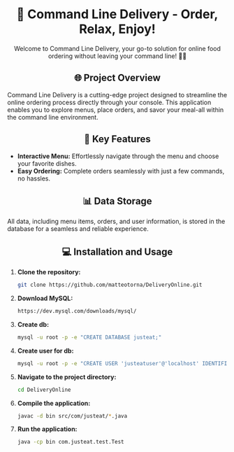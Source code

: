 <div align="center">

# 🚀 Command Line Delivery - Order, Relax, Enjoy!

</div>

<p align="center">
  Welcome to Command Line Delivery, your go-to solution for online food ordering without leaving your command line! 🍕🌮
</p>

<div align="center">

## 🌐 Project Overview

</div>

Command Line Delivery is a cutting-edge project designed to streamline the online ordering process directly through your console. This application enables you to explore menus, place orders, and savor your meal-all within the command line environment.

<div align="center">

## 🚀 Key Features

</div>

- **Interactive Menu:** Effortlessly navigate through the menu and choose your favorite dishes.
- **Easy Ordering:** Complete orders seamlessly with just a few commands, no hassles.

<div align="center">
  
## 📊 Data Storage
</div>

All data, including menu items, orders, and user information, is stored in the database for a seamless and reliable experience.

<div align="center">

## 💻 Installation and Usage

</div>

1. **Clone the repository:**
   ```sh
   git clone https://github.com/matteotorna/DeliveryOnline.git

2. **Download MySQL:**
   ```sh
   https://dev.mysql.com/downloads/mysql/

3. **Create db:**
   ```sh
   mysql -u root -p -e "CREATE DATABASE justeat;"

4. **Create user for db:**
   ```sh
   mysql -u root -p -e "CREATE USER 'justeatuser'@'localhost' IDENTIFIED BY 'password'; GRANT ALL PRIVILEGES ON justeat.* TO 'justeatuser'@'localhost';"

5. **Navigate to the project directory:**
   ```sh
   cd DeliveryOnline

6. **Compile the application:**
   ```sh
   javac -d bin src/com/justeat/*.java

7. **Run the application:**
   ```sh
   java -cp bin com.justeat.test.Test
